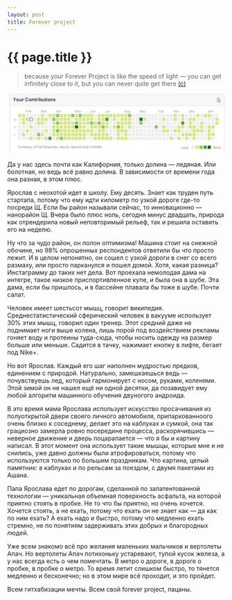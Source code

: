 ```yaml
---
layout: post
title: Forever project
---
```

# {{ page.title }}


> because your Forever Project is like the speed of light — you can get infinitely close to it, but you can never quite get there [(c)](http://www.dev.gd/20130122-the-joys-of-having-a-forever-project.html)

![contributions](/img/photos/contributions.png)

Да у нас здесь почти как Калифорния, только долина — ледяная. Или болотная, но ведь всё равно долина. В зависимости от времени года она разная, в этом плюс. 

Ярослав с неохотой идет в школу. Ему десять. Знает как труден путь стартапа, потому что ему идти километр по узкой дороге где-то посреди Щ. Если бы район называли сейчас, то инновационно — нанорайон Щ. Вчера было плюс ноль, сегодня минус двадцать, природа как отрендерила новый неповторимый рельеф, так и решила оставить его на неделю. 

Ну что за чудо район, он полон оптимизма! Машина стоит на снежной обочине, но 98% опрошенных респондентов ответили бы что просто лежит. И в целом непонятно, он сошел с узкой дороги в снег со всего размаху, или просто парканулся и пошел домой.  Хотя, какая разница? Инстаграмму до таких нет дела. Вот проехала немолодая дама на интегре, такое низкое приспортивленное купе, и была она в шубе. Эта дама, если бы пришлось, и в бассейне плавала бы тоже в шубе. Почти салат.

Человек имеет шестьсот мышц, говорит википедия. Среднестатистический сферический человек в вакууме использует 30% этих мышц, говорил один тренер. Этот средний даже не поднимает ноги выше колена, лишь порой под воздействием рекламы гоняет воду и протеины туда-сюда, чтобы носить одежду на размер больше или меньше. Садится в тачку, нажимает кнопку в лифте, бегает под Nike+.

Но вот Ярослав. Каждый его шаг наполнен мудростью предков, единением с природой. Натурально, замешкаешься ведь — почувствуешь лед, который гармонирует с носом, руками, коленями. Этой зимой он не нашел ещё ни одной десятки, да позавидует ему любой алгоритм машинного обучения двуногого андроида. 

В это время мама Ярослава использует искусство просачивания из полуоткрытой двери своего личного автомобиля, припаркованноого очень близко к соседнему, делает это на каблуках и сумкой, она так грациозно замерла ровно посередине процесса, раскорячившись — неверное движение и дверь поцарапается — что я бы и картину написал. В этот момент она использует такие мышцы, которые мне и не снились, уже давно должны были атрофироваться, потому что используются только по большим праздникам. Что картина, целый памятник: в каблуках и по рельсам за поездом, с двумя пакетами из Ашана.

Папа Ярослава едет по дорогам, сделанной по запатентованной технологии — уникальная объемная поверхность асфальта, на которой приятно стоять в пробке. Не то что бы приятно, но очень хочется. Хочется стоять, а не ехать, потому что ехать он не знает как — да как по ним ехать? А ехать надо и быстро, потому что медленно ехать стремно, не по понятиям задерживать этих добрых и благородных людей. 

Уже всем знакомо всё про желания маленьких мальчиков и вертолеты Апач. Но вертолеты Апач потихоньку устаревают, тупой кусок железа, а у нас всегда есть о чем помечтать. В метро о дороге, в дороге о пробке, в пробке о метро. То время летит слишком быстро, то тянется медленно и бесконечно; но в этом мире всё проходит, и это пройдет.

Всем гитхабизации мечты. Всем свой forever project, пацаны.
